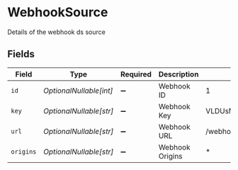# WebhookSource

Details of the webhook ds source


## Fields

| Field                                  | Type                                   | Required                               | Description                            | Example                                |
| -------------------------------------- | -------------------------------------- | -------------------------------------- | -------------------------------------- | -------------------------------------- |
| `id`                                   | *OptionalNullable[int]*                | :heavy_minus_sign:                     | Webhook ID                             | 1                                      |
| `key`                                  | *OptionalNullable[str]*                | :heavy_minus_sign:                     | Webhook Key                            | VLDUsMXrSFOq7X7TjLQ7lPeY               |
| `url`                                  | *OptionalNullable[str]*                | :heavy_minus_sign:                     | Webhook URL                            | /webhook/data/VLDUsMXrSFOq7X7TjLQ7lPeY |
| `origins`                              | *OptionalNullable[str]*                | :heavy_minus_sign:                     | Webhook Origins                        | *                                      |
